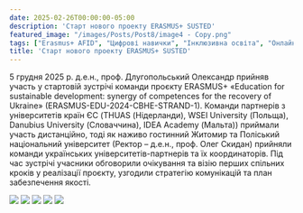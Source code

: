 ```yaml
---
date: 2025-02-26T00:00:00-05:00
description: 'Старт нового проекту ERASMUS+ SUSTED'
featured_image: "/images/Posts/Post8/image4 - Copy.png"
tags: ["Erasmus+ AFID", "Цифрові навички", "Інклюзивна освіта", "Онлайн-навчання", "Підготовка викладачів", "MS Teams", "Громадська синергія", "Міжнародна співпраця", "Заклади вищої освіти України"]
title: 'Старт нового проекту ERASMUS+ SUSTED'
---
```


5 грудня 2025 р. д.е.н., проф. Длугопольський Олександр прийняв участь у стартовій зустрічі команди проєкту ERASMUS+ «Education for sustainable development: synergy of competences  for the recovery of Ukraine» (ERASMUS-EDU-2024-CBHE-STRAND-1). 
Команди партнерів з університетів країн ЄС (THUAS (Нідерланди), WSEI University (Польща), Danubius University (Словаччина), IDEA Academy (Мальта)) приймали участь дистанційно, тоді як наживо гостинний Житомир та Поліський національний університет (Ректор – д.е.н., проф. Олег Скидан) прийняли команди українських університетів-партнерів та їх координаторів. Під час зустрічі учасники обговорили очікування та візію перших спільних кроків у реалізації проєкту, узгодили стратегію комунікацій та план забезпечення якості.
<br/>

<img src="/images/Posts/Post8/image1.jpg"/>
<img src="/images/Posts/Post8/image2.jpg"/>
<img src="/images/Posts/Post8/image3.jpg"/>
<img src="/images/Posts/Post8/image5.jpg"/>
<img src="/images/Posts/Post8/image4.jpg"/>
